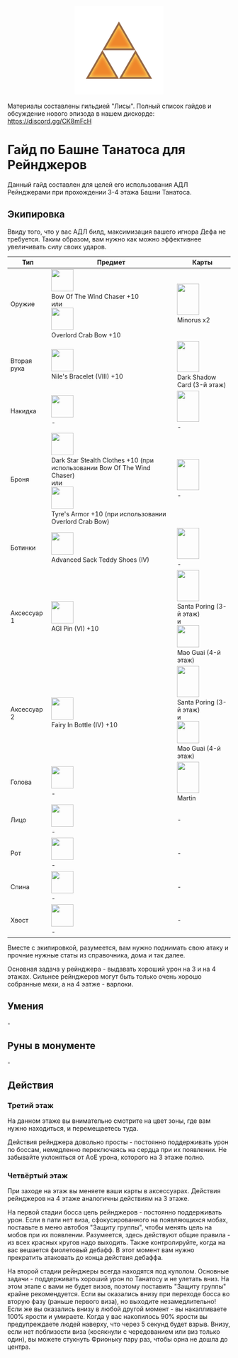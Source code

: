 <center><img src="./triforce.png" width="200" height="200"/></center>
<p>Материалы составлены гильдией "Лисы". Полный список гайдов и обсуждение нового эпизода в нашем дискорде: <a target="_blank" href="https://discord.gg/CK8mFcH"> https://discord.gg/CK8mFcH</a></p>
<h1 id="гайд-по-башне-танатоса-для-варлоков">Гайд по Башне Танатоса для Рейнджеров</h1>
<p>Данный гайд составлен для целей его использования АДЛ Рейнджерами при прохождении 3-4 этажа Башни Танатоса.</p>
<h2 id="экипировка">Экипировка</h2>
<p> Ввиду того, что у вас АДЛ билд, максимизация вашего игнора Дефа не требуется. Таким образом, вам нужно как можно эффективнее увеличивать силу своих ударов.</p>
<table>
<thead>
<tr>
<th>Тип</th>
<th>Предмет</th>
<th>Карты</th>
</tr>
</thead>
<tbody>
<tr>
<td>Оружие</td>
<td><img src="./Wiz_power.png" width="50" height="50"/><br>Bow Of The Wind Chaser +10<br>или<br><img src="./wind_traveler.png" width="50" height="50"/><br>Overlord Crab Bow +10</td>
<td><img src="./abysmal.jpg" width="50" height="70"/><br>Minorus x2</td>
</tr>
<tr>
<td>Вторая рука</td>
<td><img src="./Sacrifice.png" width="50" height="50"/><br>Nile's Bracelet (VIII) +10</td>
<td><img src="./telepathy.jpg" width="50" height="70"/><br>Dark Shadow Card (3-й этаж)</td>
</tr>
<tr>
<td>Накидка</td>
<td><img src="./natto.png" width="50" height="50"/><br>-</td>
<td><img src="./harpy.jpg" width="50" height="70"/><br>-</td>
</tr>
<tr>
<td>Броня</td>
<td><img src="./gown.png" width="50" height="50"/><br>Dark Star Stealth Clothes +10 (при использовании Bow Of The Wind Chaser)<br>или<br><img src="./wind_traveler.png" width="50" height="50"/><br>Tyre's Armor +10 (при использовании Overlord Crab Bow)</td>
<td><img src="./munak.jpg" width="50" height="70"/><br>-</td>
</tr>
<tr>
<td>Ботинки</td>
<td><img src="./pumps.png" width="50" height="50"/><br>Advanced Sack Teddy Shoes (IV)</td>
<td><img src="./familiar.jpg" width="50" height="70"/><br>-</td>
</tr>
<tr>
<td>Аксессуар 1</td>
<td><img src="./dullahan.png" width="50" height="50"/><br>AGI Pin (VI) +10</td>
<td><img src="./zipper.jpg" width="50" height="70"/><br>Santa Poring (3-й этаж)<br>и<br><img src="./wind_traveler.png" width="50" height="50"/><br>Mao Guai (4-й этаж)</td>
</tr>
<tr>
<td>Аксессуар 2</td>
<td><img src="./orlean.png" width="50" height="50"/><br>Fairy In Bottle (IV) +10</td>
<td><img src="./zipper.jpg" width="50" height="70"/><br>Santa Poring (3-й этаж)<br>и<br><img src="./wind_traveler.png" width="50" height="50"/><br>Mao Guai (4-й этаж)</td>
</tr>
<tr>
<td>Голова</td>
<td><img src="./coif.png" width="50" height="50"/><br>-</td>
<td><img src="./sealed.jpg" width="50" height="70"/><br>Martin</td>
</tr>
<tr>
<td>Лицо</td>
<td><img src="./eye.png" width="50" height="50"/><br>-</td>
<td>-</td>
</tr>
<tr>
<td>Рот</td>
<td><img src="./ceremony.png" width="50" height="50"/><br>-</td>
<td>-</td>
</tr>
<tr>
<td>Спина</td>
<td><img src="./ashy.png" width="50" height="50"/><br>-</td>
<td>-</td>
</tr>
<tr>
<td>Хвост</td>
<td><img src="./peter.png" width="50" height="50"/><br>-</td>
<td>-</td>
</tr>
</tbody>
</table><p>Вместе с экипировкой, разумеется, вам нужно поднимать свою атаку и прочние нужные статы из справочника, дома и так далее.</p>
<p>Основная задача у рейнджера - выдавать хороший урон на 3 и на 4 этажах. Сильнее рейнджеров могут быть только очень хорошо собранные мехи, а на 4 эатже - варлоки.</p>
<h2 id="умения">Умения</h2>
<p>-</p>
<h2 id="руны-в-монументе">Руны в монументе</h2>
<p>-</p>
<h2 id="действия">Действия</h2>
<h3 id="третий-этаж">Третий этаж</h3>
<p>На данном этаже вы внимательно смотрите на цвет зоны, где вам нужно находиться, и перемещаетесь туда.</p>
<p>Действия рейнджера довольно просты - постоянно поддерживать урон по боссам, немедленно переключаясь на сердца при их появлении. Не забывайте уклоняться от АоЕ урона, которого на 3 этаже полно.</p>
<h3 id="четвёртый-этаж">Четвёртый этаж</h3>
<p> При заходе на этаж вы меняете ваши карты в аксессуарах. Действия рейнджеров на 4 этаже аналогичны действиям на 3 этаже.</p>
<p>На первой стадии босса цель рейнджеров - постоянно поддерживать урон. Если в пати нет виза, сфокусированного на появляющихся мобах, поставьте в меню автобоя "Защиту группы", чтобы менять цель на мобов при их появлении. Разумеется, здесь действуют общие правила - из всех красных кругов надо выходить. Также контролируйте, когда на вас вешается фиолетовый дебафф. В этот момент вам нужно прекратить атаковать до конца действия дебаффа.</p>
<p>На второй стадии рейнджеры всегда находятся под куполом. Основные задачи - поддерживать хороший урон по Танатосу и не улетать вниз. На этом этапе с вами не будет визов, поэтому поставить "Защиту группы" крайне рекомендуется. Если вы оказались внизу при переходе босса во вторую фазу (раньше первого виза), но выходите незамедлительно! Если же вы оказались внизу в любой другой момент - вы накапливаете 100% ярости и умираете. Когда у вас накопилось 90% ярости вы предупреждаете людей наверху, что через 5 секунд будет взрыв. Внизу, если нет поблизости виза (косякнули с чередованием или виз только один), вы можете стукнуть Фрионьку пару раз, чтобы орна не дошла до центра.</p>

